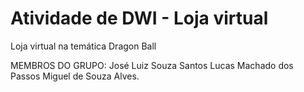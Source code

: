 # Atividade de DWI - Loja virtual
Loja virtual na temática Dragon Ball

MEMBROS DO GRUPO: 
José Luiz Souza Santos
Lucas Machado dos Passos
Miguel de Souza Alves.
